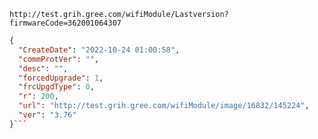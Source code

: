 `http://test.grih.gree.com/wifiModule/Lastversion?firmwareCode=362001064307`

```json
{
  "CreateDate": "2022-10-24 01:00:58",
  "commProtVer": "",
  "desc": "",
  "forcedUpgrade": 1,
  "frcUpgdType": 0,
  "r": 200,
  "url": "http://test.grih.gree.com/wifiModule/image/16832/145224",
  "ver": "3.76"
}```